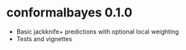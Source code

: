 # conformalbayes 0.1.0

* Basic jackknife+ predictions with optional local weighting
* Tests and vignettes
